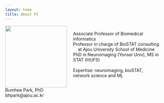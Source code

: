 ```yaml
---
layout: home
title: About PI
---
```



<div style="display: flex; align-items: flex-start;">
  <div style="margin-right: 20px;">
    <img src="../assets/img/profe.png" style="width: 200px;"/>
  </div>
  <div>
    <br>
    <p1>Associate Professor of Biomedical informatics</p1><br>
    <p1>Professor in charge of BioSTAT consulting </p1><br>
    &nbsp;&nbsp;&nbsp;&nbsp;<p1>at Ajou University School of Medicine</p1>
    <p1>PhD in Neuroimaging (Yonsei Univ), MS in STAT (HUFS)</p1><br><br>
    <p1>Expertise: neuroimaging, bioSTAT, network science and ML</p1><br>                                
  </div>
</div>
<p1>Bumhee Park, PhD</p1><br>   
<p1>bhpark@ajou.ac.kr</p1>
